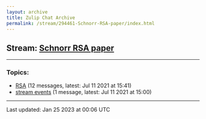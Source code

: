 ```yaml
---
layout: archive
title: Zulip Chat Archive
permalink: /stream/294461-Schnorr-RSA-paper/index.html
---
```


## Stream: [Schnorr RSA paper](https://leanprover-community.github.io/archive/stream/294461-Schnorr-RSA-paper/index.html)
---

### Topics:

* [RSA](topic/RSA.html) (12 messages, latest: Jul 11 2021 at 15:41)
* [stream events](topic/stream.20events.html) (1 message, latest: Jul 11 2021 at 15:00)

<hr><p>Last updated: Jan 25 2023 at 00:06 UTC</p>